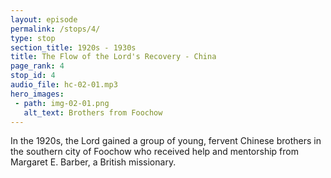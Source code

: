 ```yaml
---
layout: episode
permalink: /stops/4/
type: stop
section_title: 1920s - 1930s
title: The Flow of the Lord's Recovery - China
page_rank: 4
stop_id: 4
audio_file: hc-02-01.mp3
hero_images:
 - path: img-02-01.png
   alt_text: Brothers from Foochow
---
```


In the 1920s, the Lord gained a group of young, fervent Chinese brothers in the southern city of Foochow who received help and mentorship from Margaret E. Barber, a British missionary.

<!---
在1920年代，主在福州南方城市得著一班年輕又熱心的中國弟兄。他們從和受恩這位英國傳教士手中接受幫助和指導。
-->

<!--- TRANSCRIPT
In the early 1920s, the Lord gained a group of young, fervent Chinese brothers in the southern city of Foochow, among whom were Leland Wang, Watchman Nee, and Faithful Luke. They received help and mentorship from Margaret E. Barber, a British missionary with informal ties to the Plymouth Brethren. These young men, schoolmates from different cohorts at the Anglican Trinity College, grew up with a Western-style education. After graduation, they ardently consecrated their lives to preaching the gospel instead of pursuing more lucrative careers.
-->